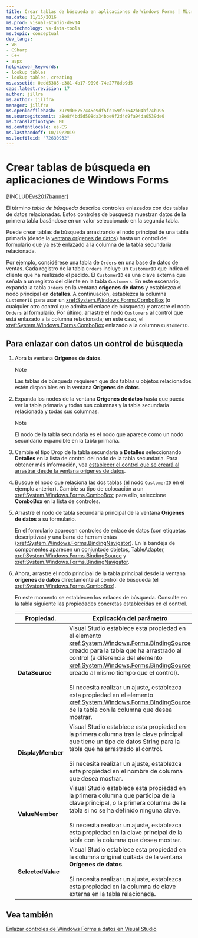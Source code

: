 ```yaml
---
title: Crear tablas de búsqueda en aplicaciones de Windows Forms | Microsoft Docs
ms.date: 11/15/2016
ms.prod: visual-studio-dev14
ms.technology: vs-data-tools
ms.topic: conceptual
dev_langs:
- VB
- CSharp
- C++
- aspx
helpviewer_keywords:
- lookup tables
- lookup tables, creating
ms.assetid: 0edd5385-c381-4b17-9096-74e2778db9d5
caps.latest.revision: 17
author: jillre
ms.author: jillfra
manager: jillfra
ms.openlocfilehash: 3979d08757445e9df5fc159fe7642b04bf74b995
ms.sourcegitcommit: a8e8f4bd5d508da34bbe9f2d4d9fa94da0539de0
ms.translationtype: MT
ms.contentlocale: es-ES
ms.lasthandoff: 10/19/2019
ms.locfileid: "72630932"
---
```

# <a name="create-lookup-tables-in-windows-forms-applications"></a>Crear tablas de búsqueda en aplicaciones de Windows Forms
[!INCLUDE[vs2017banner](../includes/vs2017banner.md)]

El término *tabla de búsqueda* describe controles enlazados con dos tablas de datos relacionadas. Estos controles de búsqueda muestran datos de la primera tabla basándose en un valor seleccionado en la segunda tabla.

 Puede crear tablas de búsqueda arrastrando el nodo principal de una tabla primaria (desde la [ventana orígenes de datos](https://msdn.microsoft.com/library/0d20f699-cc95-45b3-8ecb-c7edf1f67992)) hasta un control del formulario que ya esté enlazado a la columna de la tabla secundaria relacionada.

 Por ejemplo, considérese una tabla de `Orders` en una base de datos de ventas. Cada registro de la tabla `Orders` incluye un `CustomerID` que indica el cliente que ha realizado el pedido. El `CustomerID` es una clave externa que señala a un registro del cliente en la tabla `Customers`. En este escenario, expanda la tabla `Orders` en la ventana **orígenes de datos** y establezca el nodo principal en **detalles**. A continuación, establezca la columna `CustomerID` para usar un <xref:System.Windows.Forms.ComboBox> (o cualquier otro control que admita el enlace de búsqueda) y arrastre el nodo `Orders` al formulario. Por último, arrastre el nodo `Customers` al control que está enlazado a la columna relacionada; en este caso, el <xref:System.Windows.Forms.ComboBox> enlazado a la columna `CustomerID`.

## <a name="to-databind-a-lookup-control"></a>Para enlazar con datos un control de búsqueda

1. Abra la ventana **Orígenes de datos**.

    > [!NOTE]
    > Las tablas de búsqueda requieren que dos tablas u objetos relacionados estén disponibles en la ventana **Orígenes de datos**.

2. Expanda los nodos de la ventana **Orígenes de datos** hasta que pueda ver la tabla primaria y todas sus columnas y la tabla secundaria relacionada y todas sus columnas.

    > [!NOTE]
    > El nodo de la tabla secundaria es el nodo que aparece como un nodo secundario expandible en la tabla primaria.

3. Cambie el tipo Drop de la tabla secundaria a **Detalles** seleccionando **Detalles** en la lista de control del nodo de la tabla secundaria. Para obtener más información, vea [establecer el control que se creará al arrastrar desde la ventana orígenes de datos](../data-tools/set-the-control-to-be-created-when-dragging-from-the-data-sources-window.md).

4. Busque el nodo que relaciona las dos tablas (el nodo `CustomerID` en el ejemplo anterior). Cambie su tipo de colocación a un <xref:System.Windows.Forms.ComboBox>; para ello, seleccione **ComboBox** en la lista de controles.

5. Arrastre el nodo de tabla secundaria principal de la ventana **Orígenes de datos** a su formulario.

     En el formulario aparecen controles de enlace de datos (con etiquetas descriptivas) y una barra de herramientas (<xref:System.Windows.Forms.BindingNavigator>). En la bandeja de componentes aparecen un [conjunto](../data-tools/dataset-tools-in-visual-studio.md)de objetos, TableAdapter, <xref:System.Windows.Forms.BindingSource> y <xref:System.Windows.Forms.BindingNavigator>.

6. Ahora, arrastre el nodo principal de la tabla principal desde la ventana **orígenes de datos** directamente al control de búsqueda (el <xref:System.Windows.Forms.ComboBox>).

     En este momento se establecen los enlaces de búsqueda. Consulte en la tabla siguiente las propiedades concretas establecidas en el control.

    |Propiedad.|Explicación del parámetro|
    |--------------|----------------------------|
    |**DataSource**|Visual Studio establece esta propiedad en el elemento <xref:System.Windows.Forms.BindingSource> creado para la tabla que ha arrastrado al control (a diferencia del elemento <xref:System.Windows.Forms.BindingSource> creado al mismo tiempo que el control).<br /><br /> Si necesita realizar un ajuste, establezca esta propiedad en el elemento <xref:System.Windows.Forms.BindingSource> de la tabla con la columna que desea mostrar.|
    |**DisplayMember**|Visual Studio establece esta propiedad en la primera columna tras la clave principal que tiene un tipo de datos String para la tabla que ha arrastrado al control.<br /><br /> Si necesita realizar un ajuste, establezca esta propiedad en el nombre de columna que desea mostrar.|
    |**ValueMember**|Visual Studio establece esta propiedad en la primera columna que participa de la clave principal, o la primera columna de la tabla si no se ha definido ninguna clave.<br /><br /> Si necesita realizar un ajuste, establezca esta propiedad en la clave principal de la tabla con la columna que desea mostrar.|
    |**SelectedValue**|Visual Studio establece esta propiedad en la columna original quitada de la ventana **Orígenes de datos**.<br /><br /> Si necesita realizar un ajuste, establezca esta propiedad en la columna de clave externa en la tabla relacionada.|

## <a name="see-also"></a>Vea también
 [Enlazar controles de Windows Forms a datos en Visual Studio](../data-tools/bind-windows-forms-controls-to-data-in-visual-studio.md)
